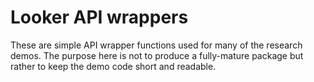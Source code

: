 # Looker API wrappers

These are simple API wrapper functions used for many of the research demos.
The purpose here is not to produce a fully-mature package but rather to keep the demo code
short and readable.
